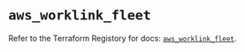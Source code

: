 # `aws_worklink_fleet`

Refer to the Terraform Registory for docs: [`aws_worklink_fleet`](https://registry.terraform.io/providers/hashicorp/aws/3.76.1/docs/resources/worklink_fleet).
